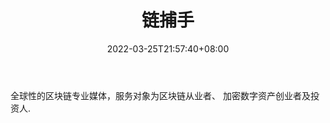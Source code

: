 ﻿---
weight: 
title: "链捕手"
description: "全球性的区块链专业媒体，服务对象为区块链从业者、 加密数字资产创业者及投资人."
date: 2022-03-25T21:57:40+08:00
lastmod: 2022-03-25T16:45:40+08:00
draft: false
authors: ["Metabd"]
featuredImage: "lianbushou.png"
link: ""
tags: ["元宇宙资讯","链捕手"]
categories: ["navigation"]
navigation: ["元宇宙资讯"]
lightgallery: true
toc: true
pinned: false
recommend: false
recommend1: false
---
全球性的区块链专业媒体，服务对象为区块链从业者、 加密数字资产创业者及投资人.

